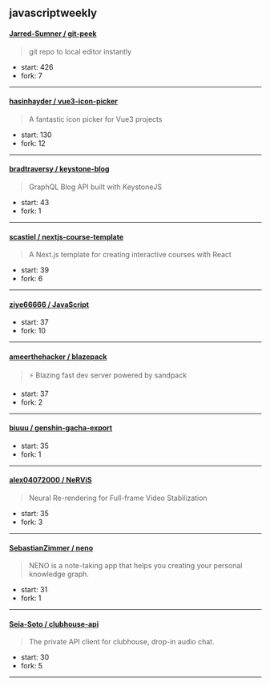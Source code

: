 ## javascriptweekly

#### [Jarred-Sumner / git-peek](https://github.com/Jarred-Sumner/git-peek)

> git repo to local editor instantly

+ start: 426
+ fork: 7

----


#### [hasinhayder / vue3-icon-picker](https://github.com/hasinhayder/vue3-icon-picker)

> A fantastic icon picker for Vue3 projects

+ start: 130
+ fork: 12

----


#### [bradtraversy / keystone-blog](https://github.com/bradtraversy/keystone-blog)

> GraphQL Blog API built with KeystoneJS

+ start: 43
+ fork: 1

----


#### [scastiel / nextjs-course-template](https://github.com/scastiel/nextjs-course-template)

> A Next.js template for creating interactive courses with React

+ start: 39
+ fork: 6

----


#### [ziye66666 / JavaScript](https://github.com/ziye66666/JavaScript)

> 

+ start: 37
+ fork: 10

----


#### [ameerthehacker / blazepack](https://github.com/ameerthehacker/blazepack)

> ⚡ Blazing fast dev server powered by sandpack

+ start: 37
+ fork: 2

----


#### [biuuu / genshin-gacha-export](https://github.com/biuuu/genshin-gacha-export)

> 

+ start: 35
+ fork: 1

----


#### [alex04072000 / NeRViS](https://github.com/alex04072000/NeRViS)

> Neural Re-rendering for Full-frame Video Stabilization

+ start: 35
+ fork: 3

----


#### [SebastianZimmer / neno](https://github.com/SebastianZimmer/neno)

> NENO is a note-taking app that helps you creating your personal knowledge graph.

+ start: 31
+ fork: 1

----


#### [Seia-Soto / clubhouse-api](https://github.com/Seia-Soto/clubhouse-api)

> The private API client for clubhouse, drop-in audio chat.

+ start: 30
+ fork: 5

----

